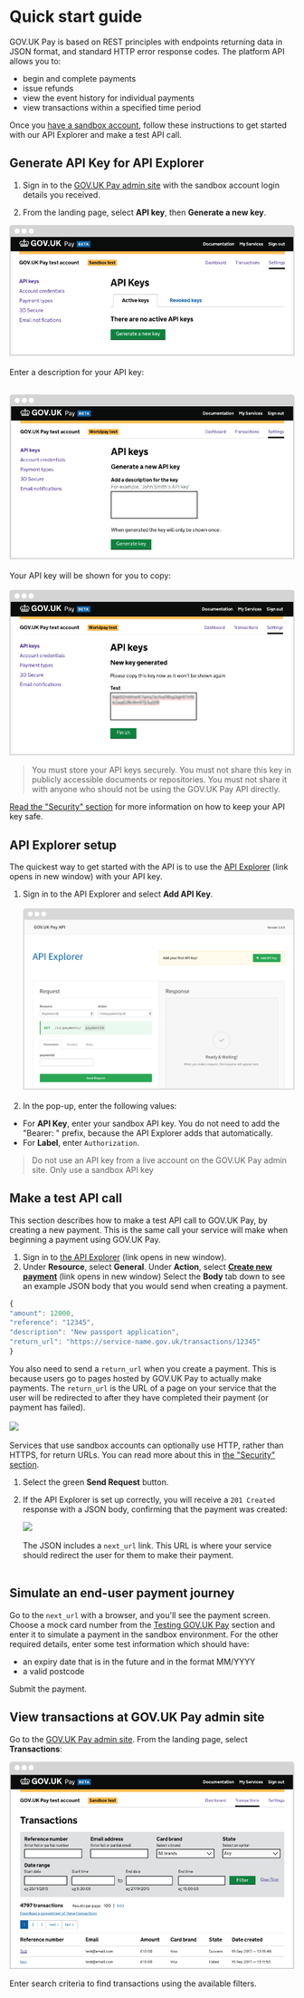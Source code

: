 # Quick start guide

GOV.UK Pay is based on REST principles with endpoints returning data in JSON
format, and standard HTTP error response codes. The platform API allows you
to:

- begin and complete payments
- issue refunds
- view the event history for individual payments
- view transactions within a specified time period

Once you [have a sandbox account](/before_you_start/#before-you-start), follow
these instructions to get started with our API Explorer and make a test API
call. 

## Generate API Key for API Explorer

1. Sign in to the [GOV.UK Pay admin
   site](https://selfservice.payments.service.gov.uk/) with the sandbox
   account login details you received.

2. From the landing page, select __API key__, then __Generate a new key__.

![](images/pay_9.png)
 <br /><br />Enter a description for your API key: <br /><br />
 
 
![](images/DescribeAPIKey+image2.png)
<br /><br />Your API key will be shown for you to copy:<br /><br /> ![](images/NewKeygenerate+image+3.png)


<blockquote>You must store your API keys securely. You must not share 
this key in publicly accessible documents or repositories. You must not share
it with anyone who should not be using the GOV.UK Pay API directly.</blockquote>
 
[Read the "Security" section](/security/#security) for more information on how
to keep your API key safe.

## API Explorer setup

The quickest way to get started with the API is to use the <a
href="https://gds-payments.gelato.io/api-explorer/" target="blank">API
Explorer</a> (link opens in new window) with your API key. 

1. Sign in to the API Explorer and select __Add API Key__.<br/><br/>
   ![](images/pay-add-api-key.png) <br/><br/>
2.  In the pop-up, enter the following values:

  * For __API Key__, enter your sandbox API key. You do not need to add the
  "Bearer: " prefix, because the API Explorer adds that automatically.  
  * For __Label__, enter `Authorization`. 

> Do not use an API key from a live account on the GOV.UK Pay admin site. Only
> use a sandbox API key 

## Make a test API call

This section describes how to make a test API call to GOV.UK Pay, by creating
a new payment.  This is the same call your service will make when beginning a
payment using GOV.UK Pay.

1. Sign in to <a href="https://gds-payments.gelato.io/api-explorer/"
   target="blank">the API Explorer</a> (link opens in new window).  
2. Under __Resource__, select __General__. Under __Action__, select <a
   href="https://gds-payments.gelato.io/api-explorer/gov-uk-pay-api/versions/1.0.2/general/create-new-payment"
   target="blank">__Create new payment__</a> (link opens in new window) Select
   the __Body__ tab down to see an example JSON body that you would send when
   creating a payment.

```javascript
{
"amount": 12000,
"reference": "12345",
"description": "New passport application",
"return_url": "https://service-name.gov.uk/transactions/12345"
}
```

You also need to send a ``return_url`` when you create a payment. This is
because users go to pages hosted by GOV.UK Pay to actually
make payments.  The ``return_url`` is the URL of a page on your service
that the user will be redirected to after they have completed their payment
(or payment has failed).  <br/><br/>
![](https://s3-eu-west-1.amazonaws.com/pay-govuk-documentation/pay-api-explorer-createpay.png)

Services that use sandbox accounts can optionally use HTTP, rather than HTTPS,
for return URLs. You can read more about this in [the "Security"
section](/security/#https). 

1. Select the green __Send Request__ button.

2. If the API Explorer is set up correctly, you will receive a `201 Created`
   response with a JSON body, confirming that the payment was created:

   ![](https://s3-eu-west-1.amazonaws.com/pay-govuk-documentation/pay-api-explorer-response.png)
   
   The JSON includes a ``next_url`` link. This URL is where your service
   should redirect the user for them to make their payment.  <br/><br/>

## Simulate an end-user payment journey 

Go to the ``next_url`` with a browser, and you'll see the payment screen.
Choose a mock card number from the [Testing GOV.UK
Pay](/testing_govuk_pay/#mock-card-numbers-for-testing-purposes) section and
enter it to simulate a payment in the sandbox environment. For the other
required details, enter some test information which should have:

  * an expiry date that is in the future and in the format MM/YYYY 
  * a valid postcode 

Submit the payment.

## View transactions at GOV.UK Pay admin site

Go to the [GOV.UK Pay admin
site](https://selfservice.payments.service.gov.uk/). From the landing page,
select __Transactions__:  

![](images/transaction+list+image+4.png)

Enter search criteria to find transactions using the available filters.
